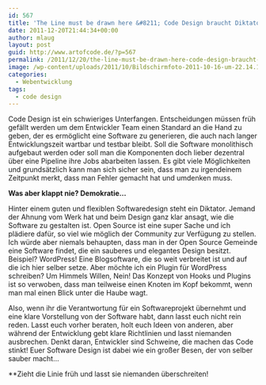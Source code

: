 ```yaml
---
id: 567
title: 'The Line must be drawn here &#8211; Code Design braucht Diktatoren'
date: 2011-12-20T21:44:34+00:00
author: mlaug
layout: post
guid: http://www.artofcode.de/?p=567
permalink: /2011/12/20/the-line-must-be-drawn-here-code-design-braucht-diktatoren/
image: /wp-content/uploads/2011/10/Bildschirmfoto-2011-10-16-um-22.14.13.png
categories:
  - Webentwicklung
tags:
  - code design
---
```

Code Design ist ein schwieriges Unterfangen. Entscheidungen müssen früh gefällt werden um dem Entwickler Team einen Standard an die Hand zu geben, der es ermöglicht eine Software zu generieren, die auch nach langer Entwicklungszeit wartbar und testbar bleibt. Soll die Software monolithisch aufgebaut werden oder soll man die Komponenten doch lieber dezentral über eine Pipeline ihre Jobs abarbeiten lassen. Es gibt viele Möglichkeiten und grundsätzlich kann man sich sicher sein, dass man zu irgendeinem Zeitpunkt merkt, dass man Fehler gemacht hat und umdenken muss.

**Was aber klappt nie? Demokratie&#8230;**

Hinter einem guten und flexiblen Softwaredesign steht ein Diktator. Jemand der Ahnung vom Werk hat und beim Design ganz klar ansagt, wie die Software zu gestalten ist. Open Source ist eine super Sache und ich plädiere dafür, so viel wie möglich der Community zur Verfügung zu stellen. Ich würde aber niemals behaupten, dass man in der Open Source Gemeinde eine Software findet, die ein sauberes und elegantes Design besitzt. Beispiel? WordPress! Eine Blogsoftware, die so weit verbreitet ist und auf die ich hier selber setze. Aber möchte ich ein Plugin für WordPress schreiben? Um Himmels Willen, Nein! Das Konzept von Hooks und Plugins ist so verwoben, dass man teilweise einen Knoten im Kopf bekommt, wenn man mal einen Blick unter die Haube wagt.

Also, wenn ihr die Verantwortung für ein Softwareprojekt übernehmt und eine klare Vorstellung von der Software habt, dann lasst euch nicht rein reden. Lasst euch vorher beraten, holt euch Ideen von anderen, aber während der Entwicklung gebt klare Richtlinien und lasst niemanden ausbrechen. Denkt daran, Entwickler sind Schweine, die machen das Code stinkt! Euer Software Design ist dabei wie ein großer Besen, der von selber sauber macht&#8230;

**Zieht die Linie früh und lasst sie niemanden überschreiten!